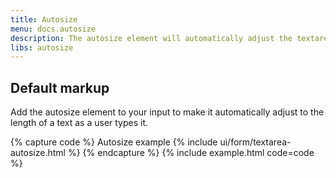 ```yaml
---
title: Autosize
menu: docs.autosize
description: The autosize element will automatically adjust the textarea height and make it easier for users to follow as they type.
libs: autosize
---
```



## Default markup

Add the autosize element to your input to make it automatically adjust to the length of a text as a user types it. 

{% capture code %}
<label class="form-label">Autosize example</label>
{% include ui/form/textarea-autosize.html %}
{% endcapture %}
{% include example.html code=code %}
